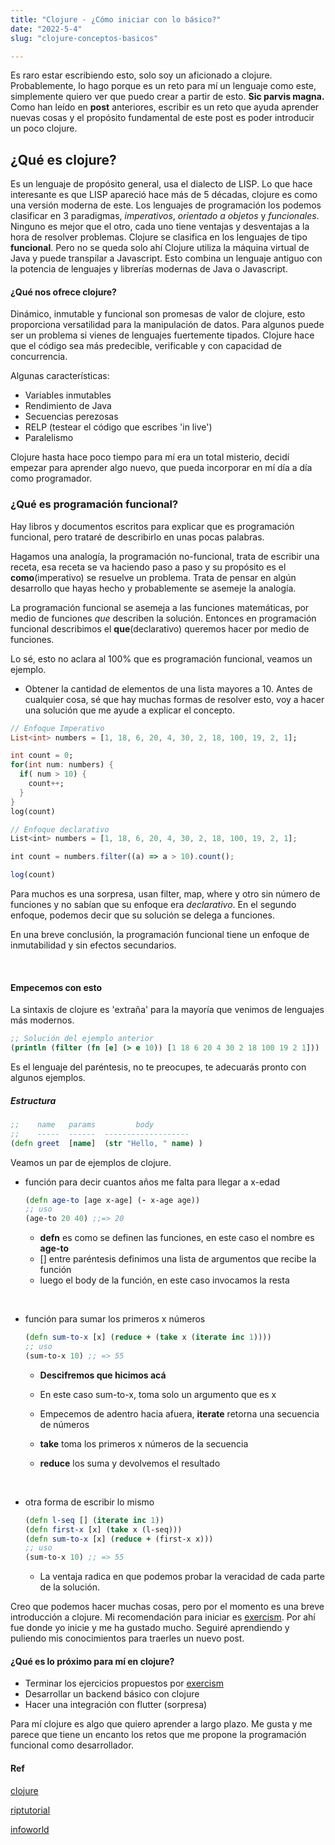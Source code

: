 ```yaml
---
title: "Clojure - ¿Cómo iniciar con lo básico?"
date: "2022-5-4"
slug: "clojure-conceptos-basicos"

---
```


Es raro estar escribiendo esto, solo soy un aficionado a clojure. Probablemente, lo hago porque es un reto para mí un lenguaje como este, simplemente quiero ver que puedo crear a partir de esto. **Sic parvis magna.**
Como han leído en **post** anteriores, escribir es un reto que ayuda aprender nuevas cosas y el propósito fundamental de este post es poder introducir un poco clojure.

## ¿Qué es clojure?

Es un lenguaje de propósito general, usa el dialecto de LISP. Lo que hace interesante es que LISP apareció hace más de 5 décadas, clojure es como una versión moderna de este.
Los lenguajes de programación los podemos clasificar en 3 paradigmas, _imperativos_, _orientado a objetos_ y _funcionales_. Ninguno es mejor que el otro, cada uno tiene ventajas y desventajas a la hora de resolver problemas.
Clojure se clasifica en los lenguajes de tipo **funcional**. Pero no se queda solo ahí Clojure utiliza la máquina virtual de Java y puede transpilar a Javascript. Esto combina un lenguaje antiguo con
la potencia de lenguajes y librerías modernas de Java o Javascript.

#### ¿Qué nos ofrece clojure?

Dinámico, inmutable y funcional son promesas de valor de clojure, esto proporciona versatilidad para la manipulación de datos. Para algunos puede ser un problema si vienes de lenguajes fuertemente tipados. Clojure hace que el código sea más predecible, verificable y con capacidad de concurrencia.

Algunas características:

- Variables inmutables
- Rendimiento de Java
- Secuencias perezosas
- RELP (testear el código que escribes 'in live')
- Paralelismo

Clojure hasta hace poco tiempo para mí era un total misterio, decidí empezar para aprender algo nuevo, que pueda incorporar en mí día a día como programador.

### ¿Qué es programación funcional?

Hay libros y documentos escritos para explicar que es programación funcional, pero trataré de describirlo en unas pocas palabras.

Hagamos una analogía, la programación no-funcional, trata de escribir una receta, esa receta se va haciendo paso a paso y su propósito es el **como**(imperativo) se resuelve un problema. Trata de pensar en algún desarrollo que hayas hecho y probablemente se asemeje la analogía.

La programación funcional se asemeja a las funciones matemáticas, por medio de funciones _que_ describen la solución. Entonces en programación funcional describimos el **que**(declarativo) queremos hacer por medio de funciones.

Lo sé, esto no aclara al 100% que es programación funcional, veamos un ejemplo.

- Obtener la cantidad de elementos de una lista mayores a 10.
  Antes de cualquier cosa, sé que hay muchas formas de resolver esto, voy a hacer una solución que me ayude a explicar el concepto.

```dart
// Enfoque Imperativo
List<int> numbers = [1, 18, 6, 20, 4, 30, 2, 18, 100, 19, 2, 1];

int count = 0;
for(int num: numbers) {
  if( num > 10) {
    count++;
  }
}
log(count)
```

```javascript
// Enfoque declarativo
List<int> numbers = [1, 18, 6, 20, 4, 30, 2, 18, 100, 19, 2, 1];

int count = numbers.filter((a) => a > 10).count();

log(count)
```

Para muchos es una sorpresa, usan filter, map, where y otro sin número de funciones y no sabían que su enfoque era _declarativo_.
En el segundo enfoque, podemos decir que su solución se delega a funciones.

En una breve conclusión, la programación funcional tiene un enfoque de inmutabilidad y sin efectos secundarios.

&nbsp;

#### Empecemos con esto

La sintaxis de clojure es 'extraña' para la mayoría que venimos de lenguajes más modernos.

```clojure
;; Solución del ejemplo anterior
(println (filter (fn [e] (> e 10)) [1 18 6 20 4 30 2 18 100 19 2 1]))
```

Es el lenguaje del paréntesis, no te preocupes, te adecuarás pronto con algunos ejemplos.

##### Estructura

```clojure
;;    name   params         body
;;    -----  ------  -------------------
(defn greet  [name]  (str "Hello, " name) )
```

Veamos un par de ejemplos de clojure.

- función para decir cuantos años me falta para llegar a x-edad
  
  ```clojure
  (defn age-to [age x-age] (- x-age age))
  ;; uso
  (age-to 20 40) ;;=> 20
  ```
  
  - **defn** es como se definen las funciones, en este caso el nombre es **age-to**
  - [] entre paréntesis definimos una lista de argumentos que recibe la función
  - luego el body de la función, en este caso invocamos la resta

&nbsp;

- función para sumar los primeros x números
  
  ```clojure
  (defn sum-to-x [x] (reduce + (take x (iterate inc 1))))
  ;; uso
  (sum-to-x 10) ;; => 55
  ```
  
  - **Descifremos que hicimos acá**
  * En este caso sum-to-x, toma solo un argumento que es x
  
  * Empecemos de adentro hacia afuera, **iterate** retorna una secuencia de números
  
  * **take** toma los primeros x números de la secuencia
  
  * **reduce** los suma y devolvemos el resultado

&nbsp;

- otra forma de escribir lo mismo
  
  ```clojure
  (defn l-seq [] (iterate inc 1))
  (defn first-x [x] (take x (l-seq)))
  (defn sum-to-x [x] (reduce + (first-x x)))
  ;; uso
  (sum-to-x 10) ;; => 55
  ```
  
  - La ventaja radica en que podemos probar la veracidad de cada parte de la solución.

Creo que podemos hacer muchas cosas, pero por el momento es una breve introducción a clojure.
Mi recomendación para iniciar es [exercism](https://exercism.org/tracks/clojure).
Por ahí fue donde yo inicie y me ha gustado mucho.
Seguiré aprendiendo y puliendo mis conocimientos para traerles un nuevo post.

#### ¿Qué es lo próximo para mí en clojure?

- Terminar los ejercicios propuestos por [exercism](https://exercism.org/tracks/clojure)
- Desarrollar un backend básico con clojure
- Hacer una integración con flutter (sorpresa)

Para mí clojure es algo que quiero aprender a largo plazo. Me gusta y me parece que tiene un encanto los retos que me propone la programación funcional como desarrollador.

#### Ref

[clojure](https://clojure.org/guides/learn/clojure)

[riptutorial](https://riptutorial.com/Download/clojure-es.pdf)

[infoworld](https://www.infoworld.com/article/3613715/what-is-functional-programming-a-practical-guide.html)
&nbsp;
